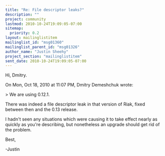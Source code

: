 ```yaml
---
title: "Re: File descriptor leaks?"
description: ""
project: community
lastmod: 2010-10-24T19:09:05-07:00
sitemap:
  priority: 0.2
layout: mailinglistitem
mailinglist_id: "msg01360"
mailinglist_parent_id: "msg01326"
author_name: "Justin Sheehy"
project_section: "mailinglistitem"
sent_date: 2010-10-24T19:09:05-07:00
---
```



Hi, Dmitry.

On Mon, Oct 18, 2010 at 11:07 PM, Dmitry Demeshchuk
 wrote:

&gt; We are using 0.12.1.

There was indeed a file descriptor leak in that version of Riak, fixed
between then and the 0.13 release.

I hadn't seen any situations which were causing it to take effect
nearly as quickly as you're describing, but nonetheless an upgrade
should get rid of the problem.

Best,

-Justin

